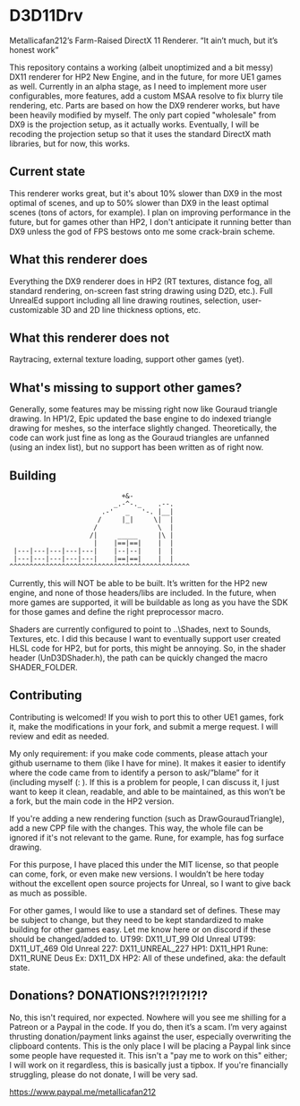 # D3D11Drv
Metallicafan212’s Farm-Raised DirectX 11 Renderer.
“It ain’t much, but it’s honest work”

This repository contains a working (albeit unoptimized and a bit messy) DX11 renderer for HP2 New Engine, and in the future, for more UE1 games as well.
Currently in an alpha stage, as I need to implement more user configurables, more features, add a custom MSAA resolve to fix blurry tile rendering, etc.
Parts are based on how the DX9 renderer works, but have been heavily modified by myself. The only part copied "wholesale" from DX9 is the projection setup, as it actually works.
Eventually, I will be recoding the projection setup so that it uses the standard DirectX math libraries, but for now, this works.

## Current state
This renderer works great, but it's about 10% slower than DX9 in the most optimal of scenes, and up to 50% slower than DX9 in the least optimal scenes (tons of actors, for example).
I plan on improving performance in the future, but for games other than HP2, I don't anticipate it running better than DX9 unless the god of FPS bestows onto me some crack-brain scheme.

## What this renderer does
Everything the DX9 renderer does in HP2 (RT textures, distance fog, all standard rendering, on-screen fast string drawing using D2D, etc.).
Full UnrealEd support including all line drawing routines, selection, user-customizable 3D and 2D line thickness options, etc.

## What this renderer does not
Raytracing, external texture loading, support other games (yet).

## What's missing to support other games?
Generally, some features may be missing right now like Gouraud triangle drawing. In HP1/2, Epic updated the base engine to do indexed triangle drawing for meshes, so the interface slightly changed.
Theoretically, the code can work just fine as long as the Gouraud triangles are unfanned (using an index list), but no support has been written as of right now.

## Building
```
                            +&-
                          _.-^-._    .--.
                       .-'   _   '-. |__|
                      /     |_|     \|  |
                     /               \  |
                    /|     _____     |\ |
                     |    |==|==|    |  |
 |---|---|---|---|---|    |--|--|    |  |
 |---|---|---|---|---|    |==|==|    |  |
^^^^^^^^^^^^^^^^^^^^^^^^^^^^^^^^^^^^^^^^^^^^^
```
Currently, this will NOT be able to be built. It’s written for the HP2 new engine, and none of those headers/libs are included. In the future, when more games are supported, it will be buildable as long as you have the SDK for those games and define the right preprocessor macro.

Shaders are currently configured to point to ..\Shades, next to Sounds, Textures, etc. I did this because I want to eventually support user created HLSL code for HP2, but for ports, this might be annoying. So, in the shader header (UnD3DShader.h), the path can be quickly changed the macro SHADER_FOLDER.

## Contributing
Contributing is welcomed! If you wish to port this to other UE1 games, fork it, make the modifications in your fork, and submit a merge request. I will review and edit as needed.

My only requirement: if you make code comments, please attach your github username to them (like I have for mine). It makes it easier to identify where the code came from to identify a person to ask/”blame” for it (including myself (: ). If this is a problem for people, I can discuss it, I just want to keep it clean, readable, and able to be maintained, as this won’t be a fork, but the main code in the HP2 version.

If you're adding a new rendering function (such as DrawGouraudTriangle), add a new CPP file with the changes. This way, the whole file can be ignored if it's not relevant to the game. Rune, for example, has fog surface drawing.

For this purpose, I have placed this under the MIT license, so that people can come, fork, or even make new versions. I wouldn’t be here today without the excellent open source projects for Unreal, so I want to give back as much as possible.

For other games, I would like to use a standard set of defines. These may be subject to change, but they need to be kept standardized to make building for other games easy.
Let me know here or on discord if these should be changed/added to.
UT99: DX11_UT_99
Old Unreal UT99: DX11_UT_469
Old Unreal 227: DX11_UNREAL_227
HP1: DX11_HP1
Rune: DX11_RUNE
Deus Ex: DX11_DX
HP2: All of these undefined, aka: the default state.


## Donations? DONATIONS?!?!?!?!?!?
No, this isn't required, nor expected. Nowhere will you see me shilling for a Patreon or a Paypal in the code. If you do, then it’s a scam. I’m very against thrusting donation/payment links against the user, especially overwriting the clipboard contents. This is the only place I will be placing a Paypal link since some people have requested it.
This isn't a "pay me to work on this" either; I will work on it regardless, this is basically just a tipbox. If you're financially struggling, please do not donate, I will be very sad.

https://www.paypal.me/metallicafan212
